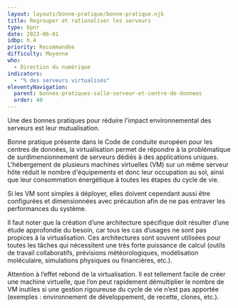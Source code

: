 ```yaml
---
layout: layouts/bonne-pratique/bonne-pratique.njk
title: Regrouper et rationaliser les serveurs
type: bpnr
date: 2023-06-01
idbp: h.4
priority: Recommandée
difficulty: Moyenne
who:
  - Direction du numérique
indicators:
  - "% des serveurs virtualisés"
eleventyNavigation:
  parent: bonnes-pratiques-salle-serveur-et-centre-de-donnees
  order: 40
---
```


Une des bonnes pratiques pour réduire l'impact environnemental des serveurs est leur mutualisation.

Bonne pratique présente dans le Code de conduite européen pour les centres de données, la virtualisation permet de répondre à la problématique de surdimensionnement de serveurs dédiés à des applications uniques. L'hébergement de plusieurs machines virtuelles (VM) sur un même serveur hôte réduit le nombre d'équipements et donc leur occupation au sol, ainsi que leur consommation énergétique à toutes les étapes du cycle de vie.

Si les VM sont simples à déployer, elles doivent cependant aussi être configurées et dimensionnées avec précaution afin de ne pas entraver les performances du système.

Il faut noter que la création d’une architecture spécifique doit résulter d’une étude approfondie du besoin, car tous les cas d’usages ne sont pas propices à la virtualisation. Ces architectures sont souvent utilisées pour toutes les tâches qui nécessitent une très forte puissance de calcul (outils de travail collaboratifs, prévisions météorologiques, modélisation moléculaire, simulations physiques ou financières, etc.).

Attention à l’effet rebond de la virtualisation. Il est tellement facile de créer une machine virtuelle, que l’on peut rapidement démultiplier le nombre de VM inutiles si une gestion rigoureuse du cycle de vie n’est pas apportée (exemples : environnement de développement, de recette, clones, etc.).
